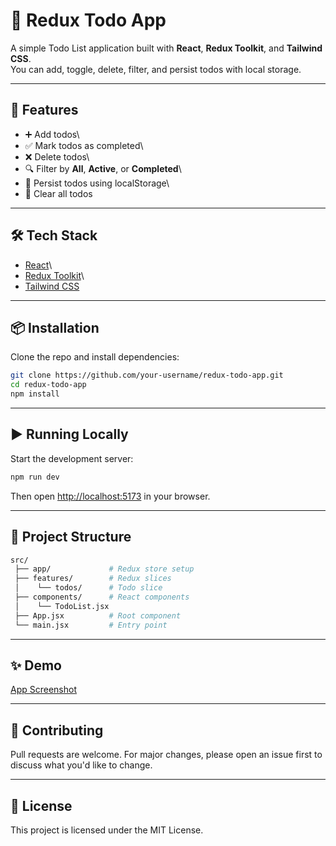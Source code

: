 # 📝 Redux Todo App

A simple Todo List application built with **React**, **Redux Toolkit**,
and **Tailwind CSS**.\
You can add, toggle, delete, filter, and persist todos with local
storage.

------------------------------------------------------------------------

## 🚀 Features

- ➕ Add todos\
- ✅ Mark todos as completed\
- ❌ Delete todos\
- 🔍 Filter by **All**, **Active**, or **Completed**\
- 💾 Persist todos using localStorage\
- 🧹 Clear all todos

------------------------------------------------------------------------

## 🛠️ Tech Stack

- [React](https://react.dev/)\
- [Redux Toolkit](https://redux-toolkit.js.org/)\
- [Tailwind CSS](https://tailwindcss.com/)

------------------------------------------------------------------------

## 📦 Installation

Clone the repo and install dependencies:

``` bash
git clone https://github.com/your-username/redux-todo-app.git
cd redux-todo-app
npm install
```

------------------------------------------------------------------------

## ▶️ Running Locally

Start the development server:

``` bash
npm run dev
```

Then open <http://localhost:5173> in your browser.

------------------------------------------------------------------------

## 📂 Project Structure

``` bash
src/
 ├── app/             # Redux store setup
 ├── features/        # Redux slices
 │    └── todos/      # Todo slice
 ├── components/      # React components
 │    └── TodoList.jsx
 ├── App.jsx          # Root component
 └── main.jsx         # Entry point
```

------------------------------------------------------------------------

## ✨ Demo

[App Screenshot](todo.png)

------------------------------------------------------------------------

## 🤝 Contributing

Pull requests are welcome. For major changes, please open an issue first
to discuss what you'd like to change.

------------------------------------------------------------------------

## 📜 License

This project is licensed under the MIT License.
